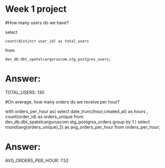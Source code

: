 # Week 1 project 

#How many users do we have?

select

    count(distinct user_id) as total_users
    
from

    dev_db.dbt_spatelcarguruscom.stg_postgres_users;
    
# Answer: 

TOTAL_USERS:
130
    

#On average, how many orders do we receive per hour?

 with orders_per_hour as(
        select 
            date_trunc(hour,created_at) as hours
            , count(order_id) as orders_unique
        from dev_db.dbt_spatelcarguruscom.stg_postgres_orders
        group by 1
    )
    select 
        round(avg(orders_unique),2) as avg_orders_per_hour 
    from orders_per_hour;

# Answer:

AVG_ORDERS_PER_HOUR:
7.52
